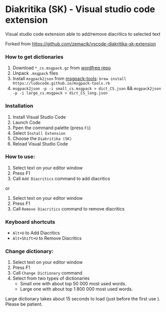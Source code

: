 # Diakritika (SK) - Visual studio code extension

Visual studio code extension able to add/remove diacritics to selected text 

Forked from https://github.com/zemacik/vscode-diakritika-sk-extension

### How to get dictionaries

1. Download `*_cs.msgpack.gz` from [wordfreq repo](https://github.com/LuminosoInsight/wordfreq/tree/master/wordfreq/data)
2. Unpack `.msgpack` files
3. Install `msgpack2json` from [msgpack-tools](https://github.com/ludocode/msgpack-tools): `brew install https://ludocode.github.io/msgpack-tools.rb`
4. `msgpack2json -p -i small_cs.msgpack > dict_CS.json` && `msgpack2json -p -i large_cs.msgpack > dict_CS_long.json`


### Installation

1. Install Visual Studio Code
2. Launch Code
3. Ppen the command palette (press `F1`)
4. Select `Install Extension`
5. Choose the `Diakritika (SK)`
6. Reload Visual Studio Code


### How to use:

1. Select text on your editor window
2. Press F1
3. Call `Add Diacritics` command to add diacritics

or

1. Select text on your editor window
2. Press F1
3. Call `Remove Diacritics` command to remove diacritics

### Keyboard shortcuts

- `Alt+U` to Add Diacritics
- `Alt+Shift+U` to Remove Diacritics

### Change dictionary:

1. Select text on your editor window
2. Press F1
3. Call `Change Dictionary` command
4. Select from two types of dictionaries
    - Small one with about top 50 000 most used words.
    - Large one with about top 1 800 000 most used words.

Large dictionary takes about 15 seconds to load (just before the first use ). Please be patient. 

